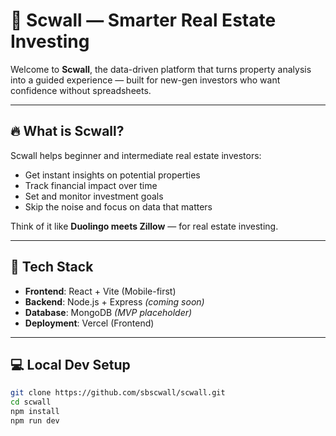 # 🧠 Scwall — Smarter Real Estate Investing

Welcome to **Scwall**, the data-driven platform that turns property analysis into a guided experience — built for new-gen investors who want confidence without spreadsheets.

---

## 🔥 What is Scwall?

Scwall helps beginner and intermediate real estate investors:
- Get instant insights on potential properties
- Track financial impact over time
- Set and monitor investment goals
- Skip the noise and focus on data that matters

Think of it like **Duolingo meets Zillow** — for real estate investing.

---

## 🚀 Tech Stack

- **Frontend**: React + Vite (Mobile-first)
- **Backend**: Node.js + Express *(coming soon)*
- **Database**: MongoDB *(MVP placeholder)*
- **Deployment**: Vercel (Frontend)

---

## 💻 Local Dev Setup

```bash
git clone https://github.com/sbscwall/scwall.git
cd scwall
npm install
npm run dev
